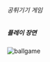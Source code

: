 ###### 공튀기기 게임

##### 플레이 장면
![ballgame](https://github.com/user-attachments/assets/e8d95f78-2ab0-4026-bf00-d2320165468b)
